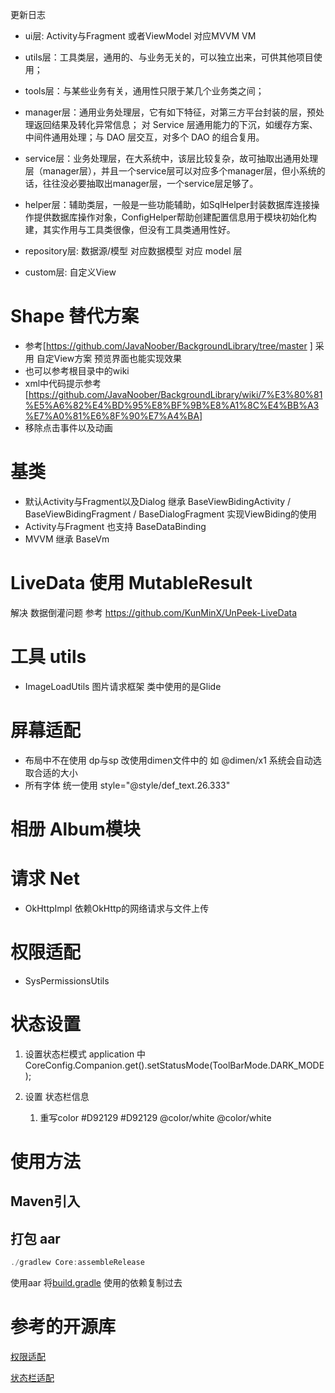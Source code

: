更新日志





- ui层:  Activity与Fragment 或者ViewModel 对应MVVM   VM 

- utils层：工具类层，通用的、与业务无关的，可以独立出来，可供其他项目使用；

- tools层：与某些业务有关，通用性只限于某几个业务类之间；

- manager层：通用业务处理层，它有如下特征，对第三方平台封装的层，预处理返回结果及转化异常信息； 对 Service 层通用能力的下沉，如缓存方案、中间件通用处理；与 DAO 层交互，对多个 DAO 的组合复用。

- service层：业务处理层，在大系统中，该层比较复杂，故可抽取出通用处理层（manager层），并且一个service层可以对应多个manager层，但小系统的话，往往没必要抽取出manager层，一个service层足够了。

- helper层：辅助类层，一般是一些功能辅助，如SqlHelper封装数据库连接操作提供数据库操作对象，ConfigHelper帮助创建配置信息用于模块初始化构建，其实作用与工具类很像，但没有工具类通用性好。

- repository层:  数据源/模型  对应数据模型  对应 model 层

- custom层:  自定义View 



# Shape 替代方案
- 参考[https://github.com/JavaNoober/BackgroundLibrary/tree/master ]   采用 自定View方案 预览界面也能实现效果 
- 也可以参考根目录中的wiki
- xml中代码提示参考[https://github.com/JavaNoober/BackgroundLibrary/wiki/7%E3%80%81%E5%A6%82%E4%BD%95%E8%BF%9B%E8%A1%8C%E4%BB%A3%E7%A0%81%E6%8F%90%E7%A4%BA]
- 移除点击事件以及动画

# 基类
 - 默认Activity与Fragment以及Dialog 继承  BaseViewBidingActivity / BaseViewBidingFragment /  BaseDialogFragment 实现ViewBiding的使用 
 - Activity与Fragment 也支持 BaseDataBinding 
 - MVVM  继承 BaseVm


# LiveData  使用 MutableResult
解决 数据倒灌问题 参考 https://github.com/KunMinX/UnPeek-LiveData




# 工具  utils
 - ImageLoadUtils  图片请求框架  类中使用的是Glide



# 屏幕适配
 - 布局中不在使用 dp与sp  改使用dimen文件中的 如  @dimen/x1    系统会自动选取合适的大小  
 - 所有字体  统一使用    style="@style/def_text.26.333"
   
# 相册  Album模块

# 请求 Net
 - OkHttpImpl 依赖OkHttp的网络请求与文件上传 


# 权限适配
 - SysPermissionsUtils 

# 状态设置

1. 设置状态栏模式 application 中 CoreConfig.Companion.get().setStatusMode(ToolBarMode.DARK_MODE);

2. 设置 状态栏信息

    1. 重写color
       <color name="toolbar_status_color">#D92129</color>
       <color name="toolbar_bg_color">#D92129</color>
       <color name="toolbar_status_left_image_color">@color/white</color>
       <color name="toolbar_text_color">@color/white</color>

# 使用方法

## Maven引入



## 打包 aar
```kotlin
./gradlew Core:assembleRelease
```


使用aar 将[build.gradle](Core%2Fbuild.gradle) 使用的依赖复制过去


# 参考的开源库

[权限适配](https://github.com/soulqw/SoulPermission)

[状态栏适配]( https://github.com/gyf-dev/ImmersionBar)






